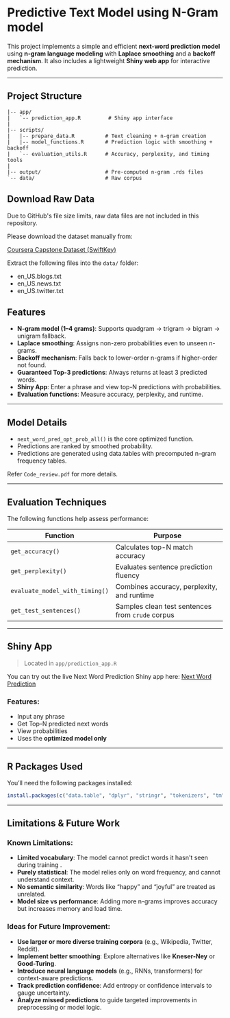 # Predictive Text Model using N-Gram model

This project implements a simple and efficient **next-word prediction model** using **n-gram language modeling** with **Laplace smoothing** and a **backoff mechanism**. It also includes a lightweight **Shiny web app** for interactive prediction.

---

## Project Structure
```
|-- app/
|   `-- prediction_app.R         # Shiny app interface
|
|-- scripts/
|   |-- prepare_data.R          # Text cleaning + n-gram creation
|   |-- model_functions.R       # Prediction logic with smoothing + backoff
|   `-- evaluation_utils.R      # Accuracy, perplexity, and timing tools
|
|-- output/                     # Pre-computed n-gram .rds files
`-- data/                       # Raw corpus

```
 
## Download Raw Data

Due to GitHub's file size limits, raw data files are not included in this repository.

Please download the dataset manually from:

[Coursera Capstone Dataset (SwiftKey)](https://d396qusza40orc.cloudfront.net/dsscapstone/dataset/Coursera-SwiftKey.zip)

Extract the following files into the `data/` folder:

- en_US.blogs.txt
- en_US.news.txt
- en_US.twitter.txt

## Features

- **N-gram model (1–4 grams)**: Supports quadgram -> trigram -> bigram -> unigram fallback.
- **Laplace smoothing**: Assigns non-zero probabilities even to unseen n-grams.
- **Backoff mechanism**: Falls back to lower-order n-grams if higher-order not found.
- **Guaranteed Top-3 predictions**: Always returns at least 3 predicted words.
- **Shiny App**: Enter a phrase and view top-N predictions with probabilities.
- **Evaluation functions**: Measure accuracy, perplexity, and runtime.

---

## Model Details

- `next_word_pred_opt_prob_all()` is the core optimized function.
- Predictions are ranked by smoothed probability.
- Predictions are generated using data.tables with precomputed n-gram frequency tables.

Refer `Code_review.pdf` for more details.

---

## Evaluation Techniques

The following functions help assess performance:

| Function                     | Purpose                                  |
|------------------------------|------------------------------------------|
| `get_accuracy()`             | Calculates top-N match accuracy          |
| `get_perplexity()`           | Evaluates sentence prediction fluency    |
| `evaluate_model_with_timing()` | Combines accuracy, perplexity, and runtime |
| `get_test_sentences()`       | Samples clean test sentences from `crude` corpus |

---

## Shiny App

> Located in `app/prediction_app.R`

You can try out the live Next Word Prediction Shiny app here:
[Next Word Prediction](https://sarim-bit.shinyapps.io/Next_Word_Prediction/)


### Features:
- Input any phrase
- Get Top-N predicted next words
- View probabilities
- Uses the **optimized model only**

---

## R Packages Used

You’ll need the following packages installed:

```r
install.packages(c("data.table", "dplyr", "stringr", "tokenizers", "tm", "shiny", "DT"))
```
---

## Limitations & Future Work

### Known Limitations:
- **Limited vocabulary**: The model cannot predict words it hasn't seen during training .
- **Purely statistical**: The model relies only on word frequency, and cannot understand context.
- **No semantic similarity**: Words like “happy” and “joyful” are treated as unrelated.
- **Model size vs performance**: Adding more n-grams improves accuracy but increases memory and load time.

### Ideas for Future Improvement:
- **Use larger or more diverse training corpora** (e.g., Wikipedia, Twitter, Reddit).
- **Implement better smoothing**: Explore alternatives like **Kneser-Ney** or **Good-Turing**.
- **Introduce neural language models** (e.g., RNNs, transformers) for context-aware predictions.
- **Track prediction confidence**: Add entropy or confidence intervals to gauge uncertainty.
- **Analyze missed predictions** to guide targeted improvements in preprocessing or model logic.


